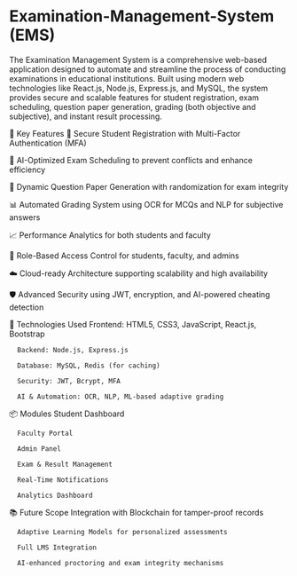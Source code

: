 # Examination-Management-System (EMS)
The Examination Management System is a comprehensive web-based application designed to automate and streamline the process of conducting examinations in educational institutions. Built using modern web technologies like React.js, Node.js, Express.js, and MySQL, the system provides secure and scalable features for student registration, exam scheduling, question paper generation, grading (both objective and subjective), and instant result processing.

🚀 Key Features
🔐 Secure Student Registration with Multi-Factor Authentication (MFA)

📅 AI-Optimized Exam Scheduling to prevent conflicts and enhance efficiency

📝 Dynamic Question Paper Generation with randomization for exam integrity

📊 Automated Grading System using OCR for MCQs and NLP for subjective answers

📈 Performance Analytics for both students and faculty

🔄 Role-Based Access Control for students, faculty, and admins

☁️ Cloud-ready Architecture supporting scalability and high availability

🛡️ Advanced Security using JWT, encryption, and AI-powered cheating detection

🧠 Technologies Used
      Frontend: HTML5, CSS3, JavaScript, React.js, Bootstrap

      Backend: Node.js, Express.js

      Database: MySQL, Redis (for caching)

      Security: JWT, Bcrypt, MFA

      AI & Automation: OCR, NLP, ML-based adaptive grading

📦 Modules
      Student Dashboard

      Faculty Portal

      Admin Panel

      Exam & Result Management

      Real-Time Notifications

      Analytics Dashboard

📚 Future Scope
      Integration with Blockchain for tamper-proof records

      Adaptive Learning Models for personalized assessments

      Full LMS Integration

      AI-enhanced proctoring and exam integrity mechanisms
